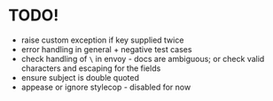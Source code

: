 # TODO!

- raise custom exception if key supplied twice
- error handling in general + negative test cases
- check handling of `\` in envoy - docs are ambiguous; or check valid characters and escaping for the fields
- ensure subject is double quoted
- appease or ignore stylecop - disabled for now

